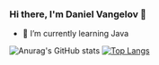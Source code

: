 ### Hi there, I'm Daniel Vangelov 👋

- 🌱 I’m currently learning Java

![Anurag's GitHub stats](https://github-readme-stats.vercel.app/api?username=kokoKeremidata&show_icons=true)
[![Top Langs](https://github-readme-stats.vercel.app/api/top-langs/?username=kokoKeremidata&layout=compact)](https://github.com/anuraghazra/github-readme-stats)
